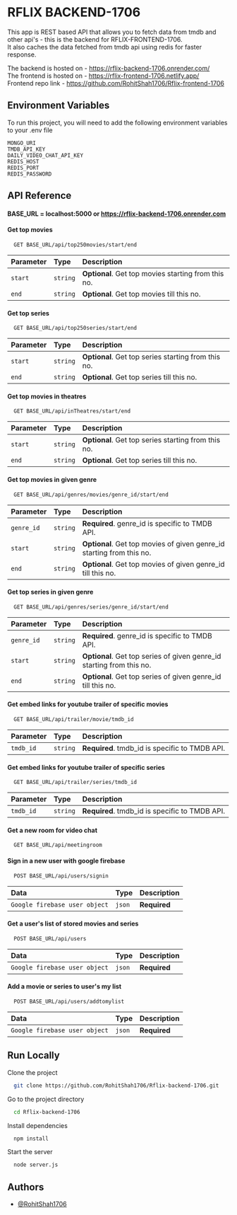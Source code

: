 # RFLIX BACKEND-1706

This app is REST based API that allows you to fetch data from tmdb and other api's -
this is the backend for RFLIX-FRONTEND-1706.  
It also caches the data fetched from tmdb api using redis for faster response.

The backend is hosted on - https://rflix-backend-1706.onrender.com/  
The frontend is hosted on - https://rflix-frontend-1706.netlify.app/  
Frontend repo link - https://github.com/RohitShah1706/Rflix-frontend-1706

## Environment Variables

To run this project, you will need to add the following environment variables to your .env file

`MONGO_URI`  
`TMDB_API_KEY`  
`DAILY_VIDEO_CHAT_API_KEY`  
`REDIS_HOST`  
`REDIS_PORT`  
`REDIS_PASSWORD`

## API Reference

#### BASE_URL = localhost:5000 or https://rflix-backend-1706.onrender.com

#### Get top movies

```http
  GET BASE_URL/api/top250movies/start/end
```

| Parameter | Type     | Description                                         |
| :-------- | :------- | :-------------------------------------------------- |
| `start`   | `string` | **Optional**. Get top movies starting from this no. |
| `end`     | `string` | **Optional**. Get top movies till this no.          |

#### Get top series

```http
  GET BASE_URL/api/top250series/start/end
```

| Parameter | Type     | Description                                         |
| :-------- | :------- | :-------------------------------------------------- |
| `start`   | `string` | **Optional**. Get top series starting from this no. |
| `end`     | `string` | **Optional**. Get top series till this no.          |

#### Get top movies in theatres

```http
  GET BASE_URL/api/inTheatres/start/end
```

| Parameter | Type     | Description                                         |
| :-------- | :------- | :-------------------------------------------------- |
| `start`   | `string` | **Optional**. Get top series starting from this no. |
| `end`     | `string` | **Optional**. Get top series till this no.          |

#### Get top movies in given genre

```http
  GET BASE_URL/api/genres/movies/genre_id/start/end
```

| Parameter  | Type     | Description                                                           |
| :--------- | :------- | :-------------------------------------------------------------------- |
| `genre_id` | `string` | **Required**. genre_id is specific to TMDB API.                       |
| `start`    | `string` | **Optional**. Get top movies of given genre_id starting from this no. |
| `end`      | `string` | **Optional**. Get top movies of given genre_id till this no.          |

#### Get top series in given genre

```http
  GET BASE_URL/api/genres/series/genre_id/start/end
```

| Parameter  | Type     | Description                                                           |
| :--------- | :------- | :-------------------------------------------------------------------- |
| `genre_id` | `string` | **Required**. genre_id is specific to TMDB API.                       |
| `start`    | `string` | **Optional**. Get top series of given genre_id starting from this no. |
| `end`      | `string` | **Optional**. Get top series of given genre_id till this no.          |

#### Get embed links for youtube trailer of specific movies

```http
  GET BASE_URL/api/trailer/movie/tmdb_id
```

| Parameter | Type     | Description                                    |
| :-------- | :------- | :--------------------------------------------- |
| `tmdb_id` | `string` | **Required**. tmdb_id is specific to TMDB API. |

#### Get embed links for youtube trailer of specific series

```http
  GET BASE_URL/api/trailer/series/tmdb_id
```

| Parameter | Type     | Description                                    |
| :-------- | :------- | :--------------------------------------------- |
| `tmdb_id` | `string` | **Required**. tmdb_id is specific to TMDB API. |

#### Get a new room for video chat

```http
  GET BASE_URL/api/meetingroom
```

#### Sign in a new user with google firebase

```http
  POST BASE_URL/api/users/signin
```

| Data                          | Type   | Description  |
| :---------------------------- | :----- | :----------- |
| `Google firebase user object` | `json` | **Required** |

#### Get a user's list of stored movies and series

```http
  POST BASE_URL/api/users
```

| Data                          | Type   | Description  |
| :---------------------------- | :----- | :----------- |
| `Google firebase user object` | `json` | **Required** |

#### Add a movie or series to user's my list

```http
  POST BASE_URL/api/users/addtomylist
```

| Data                          | Type   | Description  |
| :---------------------------- | :----- | :----------- |
| `Google firebase user object` | `json` | **Required** |

## Run Locally

Clone the project

```bash
  git clone https://github.com/RohitShah1706/Rflix-backend-1706.git
```

Go to the project directory

```bash
  cd Rflix-backend-1706
```

Install dependencies

```bash
  npm install
```

Start the server

```bash
  node server.js
```

## Authors

- [@RohitShah1706](https://github.com/RohitShah1706)
